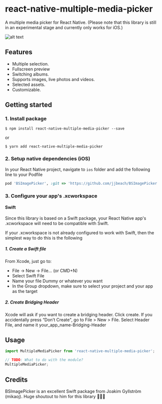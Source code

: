 # react-native-multiple-media-picker
A multiple media picker for React Native. (Please note that this library is still in an experimental stage and currently only works for iOS.)

![alt text](https://cloud.githubusercontent.com/assets/4034956/15001931/254805de-119c-11e6-9f68-d815ccc712cd.gif "Demo gif")

## Features
* Multiple selection.
* Fullscreen preview
* Switching albums.
* Supports images, live photos and videos.
* Selected assets.
* Customizable.

## Getting started
### 1. Install package

`$ npm install react-native-multiple-media-picker --save`

or

`$ yarn add react-native-multiple-media-picker`


### 2. Setup native dependencies (iOS)

In your React Native project, navigate to `ios` folder and add the following line to your Podfile
```ruby
pod 'BSImagePicker', :git => 'https://github.com/jjbeach/BSImagePicker'
```

### 3. Configure your app's .xcworkspace

#### Swift

Since this library is based on a Swift package, your React Native app's .xcworkspace will need to be compatible with Swift.

If your .xcworkspace is not already configured to work with Swift, then the simplest way to do this is the following

##### 1. Create a Swift file
From Xcode, just go to:
* File → New → File… (or CMD+N)
* Select Swift File
* Name your file Dummy or whatever you want
* In the Group dropdown, make sure to select your project and your app as the target
##### 2. Create Bridging Header 
Xcode will ask if you want to create a bridging header. Click create. If you accidentally press “Don’t Create", go to File > New > File. Select Header File, and name it your_app_name-Bridging-Header

## Usage
```javascript
import MultipleMediaPicker from 'react-native-multiple-media-picker';

// TODO: What to do with the module?
MultipleMediaPicker;
```

## Credits
BSImagePicker is an excellent Swift package from Joakim Gyllström (mikaoj). Huge shoutout to him for this library 🙌🏻💯

